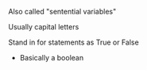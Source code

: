 
Also called "sentential variables"

Usually capital letters

Stand in for statements as True or False
- Basically a boolean


